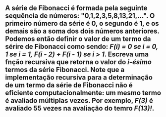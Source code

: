 ## A série de Fibonacci é formada pela seguinte sequência de números: "0,1,2,3,5,8,13,21,...". O primeiro número da série é 0, o segundo é 1, e os demais são a soma dos dois números anteriores. Podemos então definir o valor de um termo da sérire de Fibonacci como sendo: _F(i) = 0 se i = 0, 1 se i = 1, F(i - 2) + F(i - 1) se i > 1_. Escreva uma fnção recursiva que retorna o valor do _i-ésimo_ termos da série Fibonacci. Note que a implementação recursiva para a determinação de um termo da série de Fibonacci não é eficiente computacionalmente: um mesmo termo é avaliado múltiplas vezes. Por exemplo, _F(3)_ é avaliado 55 vezes na avaliação do temro _F(13)!_.
